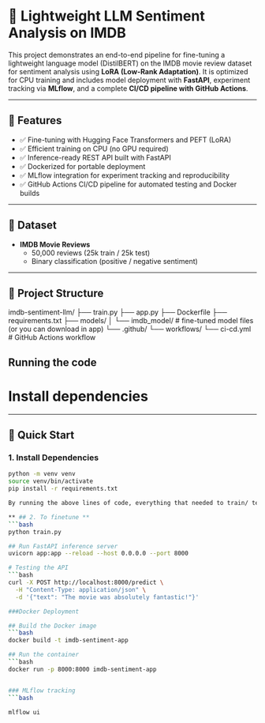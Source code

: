 # 🧠 Lightweight LLM Sentiment Analysis on IMDB

This project demonstrates an end-to-end pipeline for fine-tuning a lightweight language model (DistilBERT) on the IMDB movie review dataset for sentiment analysis using **LoRA (Low-Rank Adaptation)**. It is optimized for CPU training and includes model deployment with **FastAPI**, experiment tracking via **MLflow**, and a complete **CI/CD pipeline with GitHub Actions**.

---

## 📌 Features

- ✅ Fine-tuning with Hugging Face Transformers and PEFT (LoRA)
- ✅ Efficient training on CPU (no GPU required)
- ✅ Inference-ready REST API built with FastAPI
- ✅ Dockerized for portable deployment
- ✅ MLflow integration for experiment tracking and reproducibility
- ✅ GitHub Actions CI/CD pipeline for automated testing and Docker builds

---

## 🧪 Dataset

- **IMDB Movie Reviews**  
  - 50,000 reviews (25k train / 25k test)
  - Binary classification (positive / negative sentiment)

---

## 📁 Project Structure

imdb-sentiment-llm/
├── train.py
├── app.py
├── Dockerfile
├── requirements.txt
├── models/
│   └── imdb_model/        # fine-tuned model files (or you can download in app)
└── .github/
    └── workflows/
        └── ci-cd.yml      # GitHub Actions workflow


## Running the code

# Install dependencies

---

## 🚀 Quick Start

### 1. Install Dependencies

```bash
python -m venv venv
source venv/bin/activate
pip install -r requirements.txt

By running the above lines of code, everything that needed to train/ test the model will be installed.

** ## 2. To finetune **
```bash
python train.py

## Run FastAPI inference server
uvicorn app:app --reload --host 0.0.0.0 --port 8000

# Testing the API
```bash
curl -X POST http://localhost:8000/predict \
  -H "Content-Type: application/json" \
  -d '{"text": "The movie was absolutely fantastic!"}'

###Docker Deployment

## Build the Docker image
```bash
docker build -t imdb-sentiment-app

## Run the container
```bash
docker run -p 8000:8000 imdb-sentiment-app


### MLflow tracking
```bash

mlflow ui




